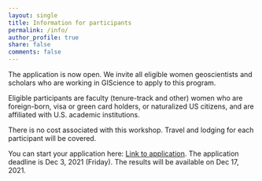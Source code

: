 ```yaml
---
layout: single
title: Information for participants
permalink: /info/
author_profile: true
share: false
comments: false
---
```



The application is now open. We invite all eligible women geoscientists and scholars who are working in GIScience to apply to this program. 

Eligible participants are faculty (tenure-track and other) women who are foreign-born, visa or green card holders, or naturalized US citizens, and are affiliated with U.S. academic institutions. 

There is no cost associated with this workshop. Travel and lodging for each participant will be covered.  

You can start your application here: [Link to application](https://forms.gle/FgPp5fAVHGL8ex3Y8). The application deadline is Dec 3, 2021 (Friday). The results will be available on Dec 17, 2021. 



